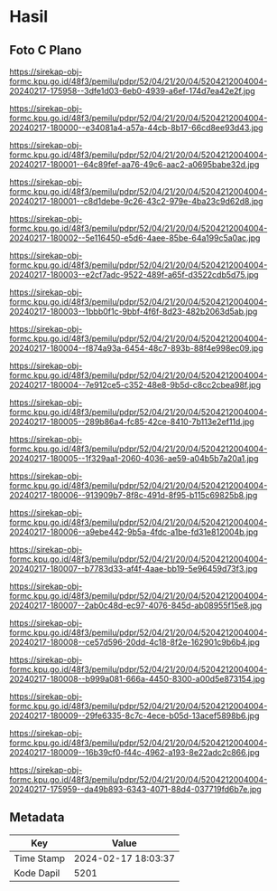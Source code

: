 # Hasil

## Foto C Plano

https://sirekap-obj-formc.kpu.go.id/48f3/pemilu/pdpr/52/04/21/20/04/5204212004004-20240217-175958--3dfe1d03-6eb0-4939-a6ef-174d7ea42e2f.jpg

https://sirekap-obj-formc.kpu.go.id/48f3/pemilu/pdpr/52/04/21/20/04/5204212004004-20240217-180000--e34081a4-a57a-44cb-8b17-66cd8ee93d43.jpg

https://sirekap-obj-formc.kpu.go.id/48f3/pemilu/pdpr/52/04/21/20/04/5204212004004-20240217-180001--64c89fef-aa76-49c6-aac2-a0695babe32d.jpg

https://sirekap-obj-formc.kpu.go.id/48f3/pemilu/pdpr/52/04/21/20/04/5204212004004-20240217-180001--c8d1debe-9c26-43c2-979e-4ba23c9d62d8.jpg

https://sirekap-obj-formc.kpu.go.id/48f3/pemilu/pdpr/52/04/21/20/04/5204212004004-20240217-180002--5e116450-e5d6-4aee-85be-64a199c5a0ac.jpg

https://sirekap-obj-formc.kpu.go.id/48f3/pemilu/pdpr/52/04/21/20/04/5204212004004-20240217-180003--e2cf7adc-9522-489f-a65f-d3522cdb5d75.jpg

https://sirekap-obj-formc.kpu.go.id/48f3/pemilu/pdpr/52/04/21/20/04/5204212004004-20240217-180003--1bbb0f1c-9bbf-4f6f-8d23-482b2063d5ab.jpg

https://sirekap-obj-formc.kpu.go.id/48f3/pemilu/pdpr/52/04/21/20/04/5204212004004-20240217-180004--f874a93a-6454-48c7-893b-88f4e998ec09.jpg

https://sirekap-obj-formc.kpu.go.id/48f3/pemilu/pdpr/52/04/21/20/04/5204212004004-20240217-180004--7e912ce5-c352-48e8-9b5d-c8cc2cbea98f.jpg

https://sirekap-obj-formc.kpu.go.id/48f3/pemilu/pdpr/52/04/21/20/04/5204212004004-20240217-180005--289b86a4-fc85-42ce-8410-7b113e2ef11d.jpg

https://sirekap-obj-formc.kpu.go.id/48f3/pemilu/pdpr/52/04/21/20/04/5204212004004-20240217-180005--1f329aa1-2060-4036-ae59-a04b5b7a20a1.jpg

https://sirekap-obj-formc.kpu.go.id/48f3/pemilu/pdpr/52/04/21/20/04/5204212004004-20240217-180006--913909b7-8f8c-491d-8f95-b115c69825b8.jpg

https://sirekap-obj-formc.kpu.go.id/48f3/pemilu/pdpr/52/04/21/20/04/5204212004004-20240217-180006--a9ebe442-9b5a-4fdc-a1be-fd31e812004b.jpg

https://sirekap-obj-formc.kpu.go.id/48f3/pemilu/pdpr/52/04/21/20/04/5204212004004-20240217-180007--b7783d33-af4f-4aae-bb19-5e96459d73f3.jpg

https://sirekap-obj-formc.kpu.go.id/48f3/pemilu/pdpr/52/04/21/20/04/5204212004004-20240217-180007--2ab0c48d-ec97-4076-845d-ab08955f15e8.jpg

https://sirekap-obj-formc.kpu.go.id/48f3/pemilu/pdpr/52/04/21/20/04/5204212004004-20240217-180008--ce57d596-20dd-4c18-8f2e-162901c9b6b4.jpg

https://sirekap-obj-formc.kpu.go.id/48f3/pemilu/pdpr/52/04/21/20/04/5204212004004-20240217-180008--b999a081-666a-4450-8300-a00d5e873154.jpg

https://sirekap-obj-formc.kpu.go.id/48f3/pemilu/pdpr/52/04/21/20/04/5204212004004-20240217-180009--29fe6335-8c7c-4ece-b05d-13acef5898b6.jpg

https://sirekap-obj-formc.kpu.go.id/48f3/pemilu/pdpr/52/04/21/20/04/5204212004004-20240217-180009--16b39cf0-f44c-4962-a193-8e22adc2c866.jpg

https://sirekap-obj-formc.kpu.go.id/48f3/pemilu/pdpr/52/04/21/20/04/5204212004004-20240217-175959--da49b893-6343-4071-88d4-037719fd6b7e.jpg


## Metadata

| Key        | Value               |
| ---------- | ------------------- |
| Time Stamp | 2024-02-17 18:03:37 |
| Kode Dapil | 5201                |



